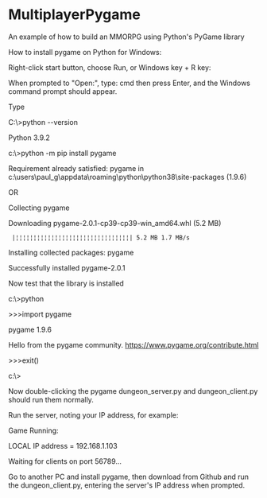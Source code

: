 # MultiplayerPygame
An example of how to build an MMORPG using Python's PyGame library

How to install pygame on Python for Windows:

Right-click start button, choose Run, or Windows key + R key:

When prompted to "Open:", type:
cmd 
then press Enter, and the Windows command prompt should appear.

Type

C:\\>python --version

Python 3.9.2

c:\\>python -m pip install pygame

Requirement already satisfied: pygame in c:\users\paul_g\appdata\roaming\python\python38\site-packages (1.9.6)

OR

Collecting pygame

  Downloading pygame-2.0.1-cp39-cp39-win_amd64.whl (5.2 MB)
  
     |¦¦¦¦¦¦¦¦¦¦¦¦¦¦¦¦¦¦¦¦¦¦¦¦¦¦¦¦¦¦¦¦| 5.2 MB 1.7 MB/s
     
Installing collected packages: pygame

Successfully installed pygame-2.0.1


Now test that the library is installed

c:\\>python

\>\>\>import pygame

pygame 1.9.6

Hello from the pygame community. https://www.pygame.org/contribute.html

\>\>\>exit()

c:\\>

Now double-clicking the pygame dungeon_server.py and dungeon_client.py should run them normally.

Run the server, noting your IP address, for example:

Game Running:

LOCAL IP address = 192.168.1.103

Waiting for clients on port 56789...

Go to another PC and install pygame, then download from Github and run the dungeon_client.py,
entering the server's IP address when prompted.
